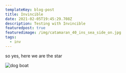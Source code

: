 ```yaml
---
templateKey: blog-post
title: Invincible
date: 2021-02-05T19:45:29.708Z
description: Testing with Invincible
featuredpost: true
featuredimage: /img/catamaran_40_ins_sea_side_on.jpg
tags:
  - inv
---
```

so yes, here we are the star



![dog boat](/img/39-open.jpg "Pooch says SUP!")
